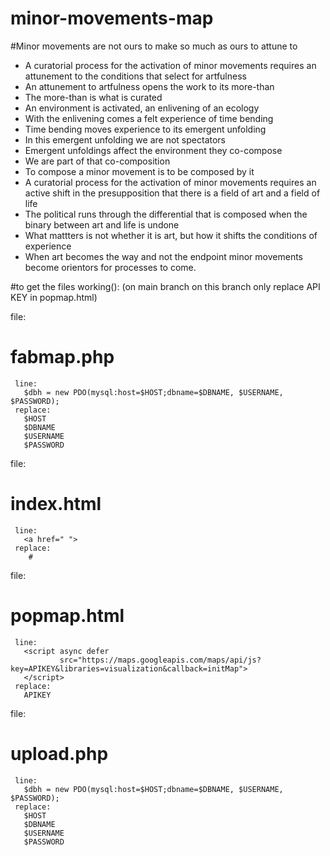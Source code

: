 # minor-movements-map

#Minor movements are not ours to make so much as ours to attune to
 - A curatorial process for the activation of minor movements requires an attunement to the conditions that select for artfulness
 - An attunement to artfulness opens the work to its more-than
 - The more-than is what is curated
 - An environment is activated, an enlivening of an ecology
 - With the enlivening comes a felt experience of time bending
 - Time bending moves experience to its emergent unfolding
 - In this emergent unfolding we are not spectators
 - Emergent unfoldings affect the environment they co-compose
 - We are part of that co-composition
 - To compose a minor movement is to be composed by it
 - A curatorial process for the activation of minor movements requires an active shift in the presupposition that there is a field of art and a field of life
 - The political runs through the differential that is composed when the binary between art and life is undone
 - What mattters is not whether it is art, but how it shifts the conditions of experience
 - When art becomes the way and not the endpoint minor movements become orientors for processes to come.

#to get the files working():
(on main branch on this branch only replace API KEY in popmap.html)

file:
# fabmap.php
     line:
       $dbh = new PDO(mysql:host=$HOST;dbname=$DBNAME, $USERNAME, $PASSWORD);
     replace:
       $HOST
       $DBNAME
       $USERNAME
       $PASSWORD

 file:
# index.html
     line:
       <a href=" ">
     replace:
        #

 file:
# popmap.html
     line:
       <script async defer
               src="https://maps.googleapis.com/maps/api/js?key=APIKEY&libraries=visualization&callback=initMap">
       </script>
     replace:
       APIKEY


 file:
# upload.php
     line:
       $dbh = new PDO(mysql:host=$HOST;dbname=$DBNAME, $USERNAME, $PASSWORD);
     replace:
       $HOST
       $DBNAME
       $USERNAME
       $PASSWORD
